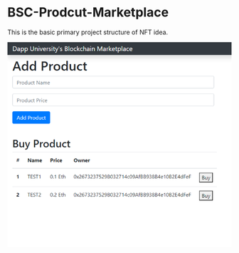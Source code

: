 # BSC-Prodcut-Marketplace
This is the basic primary project structure of NFT idea.

![Screenshot](Screenshot.png)